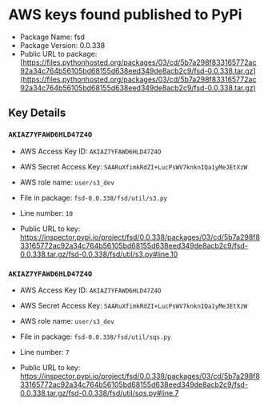 # AWS keys found published to PyPi

* Package Name: fsd
* Package Version: 0.0.338
* Public URL to package: [https://files.pythonhosted.org/packages/03/cd/5b7a298f833165772ac92a34c764b56105bd68155d638eed349de8acb2c9/fsd-0.0.338.tar.gz](https://files.pythonhosted.org/packages/03/cd/5b7a298f833165772ac92a34c764b56105bd68155d638eed349de8acb2c9/fsd-0.0.338.tar.gz)

## Key Details

### `AKIAZ7YFAWD6HLD47Z4O`

* AWS Access Key ID: `AKIAZ7YFAWD6HLD47Z4O`
* AWS Secret Access Key: `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` 
* AWS role name: `user/s3_dev`
* File in package: `fsd-0.0.338/fsd/util/s3.py`
* Line number: `10`

* Public URL to key: https://inspector.pypi.io/project/fsd/0.0.338/packages/03/cd/5b7a298f833165772ac92a34c764b56105bd68155d638eed349de8acb2c9/fsd-0.0.338.tar.gz/fsd-0.0.338/fsd/util/s3.py#line.10



### `AKIAZ7YFAWD6HLD47Z4O`

* AWS Access Key ID: `AKIAZ7YFAWD6HLD47Z4O`
* AWS Secret Access Key: `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` 
* AWS role name: `user/s3_dev`
* File in package: `fsd-0.0.338/fsd/util/sqs.py`
* Line number: `7`

* Public URL to key: https://inspector.pypi.io/project/fsd/0.0.338/packages/03/cd/5b7a298f833165772ac92a34c764b56105bd68155d638eed349de8acb2c9/fsd-0.0.338.tar.gz/fsd-0.0.338/fsd/util/sqs.py#line.7


